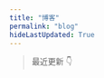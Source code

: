 ```yaml
---
title: "博客"
permalink: "blog"
hideLastUpdated: True
---
```


<!--参考大佬的界面 https://xin-tan.com/guide/-->

> 最近更新 👇


<template>
    <div>
      <el-card :body-style="{ padding: '5px' }" v-for="(post, index) in topPublishPosts">
        <div style="padding: 14px;">
          <span><el-link :underline="false" :href="post.path" type="primary">{{ post.title }}</el-link></span>
          <div v-if="post.frontmatter.tag" style="display: inline-block; float: right;">
            <el-tag 
              size="mini" 
              v-for="tag in post.frontmatter.tag"
              style="margin-left: 10px;"
              type="info"
              >{{ tag }}</el-tag>
          </div>
          <div class="bottom clearfix">
            <br>
            <span><small>{{ post.formatDay }}</small></span>
            <el-link style="float: right;" :href="post.path" type="primary" :underline="false">阅读全文</el-link>
          </div>
        </div>
      </el-card>
      <div @click="loadMore" class="page-guide-btn" v-if="showBtn">
        <div ref="btn">{{ btnInfo }}</div>
      </div>
    </div>
</template>

<script>
export default {
  data() {
    return {
      step: 5,
      posts: [],
      page: 1,
      num: 0,
      btnInfo: '加载更多',
      showBtn: true,
      timeout: null,
    }
  },

  mounted() {
    this.posts = []
    var temp = this.$site.pages
    // 筛选标签中带有 blog 标志的文章
    for (var i = 0; i < temp.length; i++) {
      if (temp[i].frontmatter.tag) {  
        if (temp[i].frontmatter.tag == 'blog' || 'blog' == temp[i].frontmatter.tag[0]){
          this.posts.push(temp[i])
        }
      }
    }
    
    this.num = this.posts.length
  },

  computed: {
    topPublishPosts() {
      return this.getTopKPosts(this.page * this.step)
    }
  },

  methods: {
    getTopKPosts(num) {
      const re = /.*\/(.*?)\.(html|md)/

      return this.posts
        .map(post => {
          const execs = re.exec(post.relativePath)
          return {
            ...post,
            updateTimestamp: (new Date(post.lastUpdated)).getTime(),
            filename: execs ? execs['1'] : '',
            formatDay: this.formatDate(new Date(post.lastUpdated))
          }
        })
        .sort((a, b) => b.updateTimestamp - a.updateTimestamp)
        .slice(0, num)
    },
    
    formatDate(date) {
      if (!(date instanceof Date)) {
        return 
      }

      return `${date.getFullYear()}-${date.getMonth() + 1}-${date.getDate()}`
    },

    loadMore() {
      if (this.timeout) {
        return
      }

      if (this.page * this.step >= this.num) {
        this.btnInfo = '加载完成'
        this.$refs.btn.style.opacity = 0
        this.timeout = setTimeout(() => this.showBtn = false, 300)
      } else {
        this.page += 1
      }
    }
  }
}
</script>


<style scoped>
.el-link {
  text-decoration: none;
}

.el-card {
  margin-bottom: 10px;
}

.page-guide-btn {
  text-align: center;
  margin: 30px 0;
}

.page-guide-btn div {
  display: inline-block;
  color: #fff;
  background-color: #3eaf7c;
  padding: 0.6rem 1.2rem;
  border-radius: 4px;
  transition: all 0.3s ease;
  box-sizing: border-box;
  border-bottom: 1px solid #389d70;
}

.page-guide-btn div:hover {
  background-color: #4abf8a;
  cursor: pointer;
}
</style>
